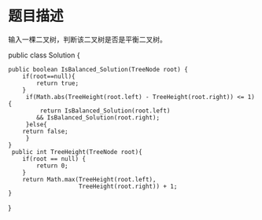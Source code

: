 题目描述
=======
输入一棵二叉树，判断该二叉树是否是平衡二叉树。

public class Solution {

    public boolean IsBalanced_Solution(TreeNode root) {
        if(root==null){
            return true;
        }
         if(Math.abs(TreeHeight(root.left) - TreeHeight(root.right)) <= 1) {
             return IsBalanced_Solution(root.left)
            && IsBalanced_Solution(root.right);
         }else{
        return false;
         }
    }
     public int TreeHeight(TreeNode root){
        if(root == null) {
            return 0;
        }
        return Math.max(TreeHeight(root.left),
                        TreeHeight(root.right)) + 1;
    }
    
}

